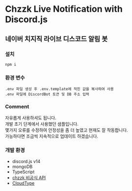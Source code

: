 # Chzzk Live Notification with Discord.js
## 네이버 치지직 라이브 디스코드 알림 봇

### 설치
```
npm i
```

### 환경 변수
```
.env 파일 생성 후 .env.template에 적힌 값을 복사하여 사용
.env 파일에 DiscordBot 토큰 및 DB 주소 입력
```

### Comment
자유롭게 사용하셔도 됩니다.\
개발 초기 단계에서 사용했던 샘플입니다.\
몇가지 오류를 수정하여 안정성을 좀 더 높였고 현재도 잘 작동합니다. \
가능하다면 조금씩 지속적으로 업데이트 하겠습니다.

### 개발 환경
- discord.js v14
- mongoDB
- TypeScript
- [chzzk 비공식 API](https://github.com/kimcore/chzzk)
- [CloudType](https://cloudtype.io/)

